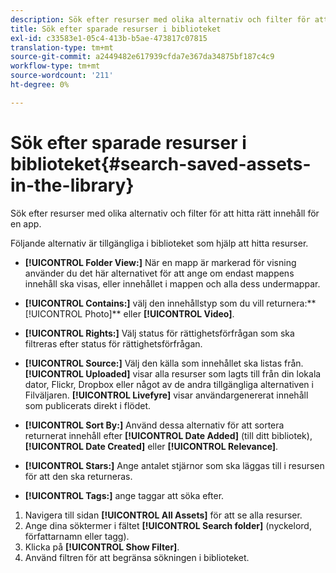 ```yaml
---
description: Sök efter resurser med olika alternativ och filter för att hitta rätt innehåll för en app.
title: Sök efter sparade resurser i biblioteket
exl-id: c33583e1-05c4-413b-b5ae-473817c07815
translation-type: tm+mt
source-git-commit: a2449482e617939cfda7e367da34875bf187c4c9
workflow-type: tm+mt
source-wordcount: '211'
ht-degree: 0%

---
```


# Sök efter sparade resurser i biblioteket{#search-saved-assets-in-the-library}

Sök efter resurser med olika alternativ och filter för att hitta rätt innehåll för en app.

Följande alternativ är tillgängliga i biblioteket som hjälp att hitta resurser.

* **[!UICONTROL Folder View:]** När en mapp är markerad för visning använder du det här alternativet för att ange om endast mappens innehåll ska visas, eller innehållet i mappen och alla dess undermappar.
* **[!UICONTROL Contains:]** välj den innehållstyp som du vill returnera:**  [!UICONTROL Photo]** eller  **[!UICONTROL Video]**.

* **[!UICONTROL Rights:]** Välj status för rättighetsförfrågan som ska filtreras efter status för rättighetsförfrågan.
* **[!UICONTROL Source:]** Välj den källa som innehållet ska listas från. **[!UICONTROL Uploaded]** visar alla resurser som lagts till från din lokala dator, Flickr, Dropbox eller något av de andra tillgängliga alternativen i Filväljaren. **[!UICONTROL Livefyre]** visar användargenererat innehåll som publicerats direkt i flödet.

* **[!UICONTROL Sort By:]** Använd dessa alternativ för att sortera returnerat innehåll efter  **[!UICONTROL Date Added]** (till ditt bibliotek),  **[!UICONTROL Date Created]** eller  **[!UICONTROL Relevance]**.

* **[!UICONTROL Stars:]** Ange antalet stjärnor som ska läggas till i resursen för att den ska returneras.
* **[!UICONTROL Tags:]** ange taggar att söka efter.

1. Navigera till sidan **[!UICONTROL All Assets]** för att se alla resurser.
1. Ange dina söktermer i fältet **[!UICONTROL Search folder]** (nyckelord, författarnamn eller tagg).
1. Klicka på **[!UICONTROL Show Filter]**.
1. Använd filtren för att begränsa sökningen i biblioteket.
